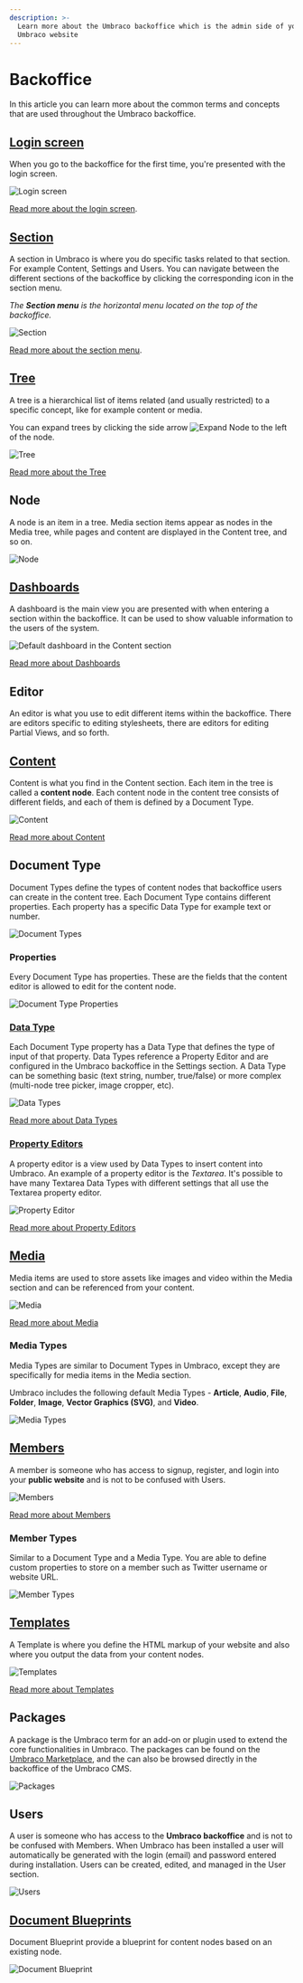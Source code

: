 ```yaml
---
description: >-
  Learn more about the Umbraco backoffice which is the admin side of your
  Umbraco website
---
```


# Backoffice

In this article you can learn more about the common terms and concepts that are used throughout the Umbraco backoffice.

## [Login screen](login.md)

When you go to the backoffice for the first time, you're presented with the login screen.

![Login screen](images/login-backoffice-login-v14.png)

[Read more about the login screen](login.md).

## [Section](sections.md)

A section in Umbraco is where you do specific tasks related to that section. For example Content, Settings and Users. You can navigate between the different sections of the backoffice by clicking the corresponding icon in the section menu.

_The **Section menu** is the horizontal menu located on the top of the backoffice._

![Section](images/highlight-sections-v14.png)

[Read more about the section menu](sections.md).

## [Tree](../../extending/section-trees/)

A tree is a hierarchical list of items related (and usually restricted) to a specific concept, like for example content or media.

You can expand trees by clicking the side arrow ![Expand Node](images/expand-node-v14.png) to the left of the node.

![Tree](images/highlight-tree-v14.png)

[Read more about the Tree](../../extending/section-trees/)

## Node

A node is an item in a tree. Media section items appear as nodes in the Media tree, while pages and content are displayed in the Content tree, and so on.

![Node](images/highlight-content-node-v14.png)

## [Dashboards](../../extending/dashboards.md)

A dashboard is the main view you are presented with when entering a section within the backoffice. It can be used to show valuable information to the users of the system.

![Default dashboard in the Content section](images/highlight-dashboard-v14.png)

[Read more about Dashboards](../../extending/dashboards.md)

## Editor

An editor is what you use to edit different items within the backoffice. There are editors specific to editing stylesheets, there are editors for editing Partial Views, and so forth.

## [Content](../data/defining-content/)

Content is what you find in the Content section. Each item in the tree is called a **content node**. Each content node in the content tree consists of different fields, and each of them is defined by a Document Type.

![Content](images/highlight-content-v14.png)

[Read more about Content](../data/defining-content/)

## Document Type

Document Types define the types of content nodes that backoffice users can create in the content tree. Each Document Type contains different properties. Each property has a specific Data Type for example text or number.

![Document Types](images/document-types-v14.png)

### Properties

Every Document Type has properties. These are the fields that the content editor is allowed to edit for the content node.

![Document Type Properties](images/document-type-properties-v14.png)

### [Data Type](../data/data-types/)

Each Document Type property has a Data Type that defines the type of input of that property. Data Types reference a Property Editor and are configured in the Umbraco backoffice in the Settings section. A Data Type can be something basic (text string, number, true/false) or more complex (multi-node tree picker, image cropper, etc).

![Data Types](images/data-types-v14.png)

[Read more about Data Types](../data/data-types/)

### [Property Editors](property-editors/)

A property editor is a view used by Data Types to insert content into Umbraco. An example of a property editor is the _Textarea_. It's possible to have many Textarea Data Types with different settings that all use the Textarea property editor.

![Property Editor](images/property-editor-v14.png)

[Read more about Property Editors](property-editors/)

## [Media](../data/creating-media/)

Media items are used to store assets like images and video within the Media section and can be referenced from your content.

![Media](images/Media-v14.png)

[Read more about Media](../data/creating-media/)

### Media Types

Media Types are similar to Document Types in Umbraco, except they are specifically for media items in the Media section.

Umbraco includes the following default Media Types - **Article**, **Audio**, **File**, **Folder**, **Image**, **Vector Graphics (SVG)**, and **Video**.

![Media Types](images/Media-Type-v14.png)

## [Members](../data/members.md)

A member is someone who has access to signup, register, and login into your **public website** and is not to be confused with Users.

![Members](images/Members-v14.png)

[Read more about Members](../data/members.md)

### Member Types

Similar to a Document Type and a Media Type. You are able to define custom properties to store on a member such as Twitter username or website URL.

![Member Types](images/Member-Types-v14.png)

## [Templates](../design/templates/)

A Template is where you define the HTML markup of your website and also where you output the data from your content nodes.

![Templates](images/template-v14.png)

[Read more about Templates](../design/templates/)

## Packages

A package is the Umbraco term for an add-on or plugin used to extend the core functionalities in Umbraco. The packages can be found on the [Umbraco Marketplace](https://marketplace.umbraco.com/), and the can also be browsed directly in the backoffice of the Umbraco CMS.

![Packages](images/packages-v14.png)

## Users

A user is someone who has access to the **Umbraco backoffice** and is not to be confused with Members. When Umbraco has been installed a user will automatically be generated with the login (email) and password entered during installation. Users can be created, edited, and managed in the User section.

![Users](images/Users-v14.png)

## [Document Blueprints](document-blueprints.md)

Document Blueprint provide a blueprint for content nodes based on an existing node.

![Document Blueprint](images/document-blueprint-v14.png)
